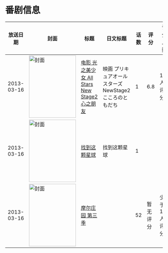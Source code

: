 # 番剧信息

|放送日期|封面|标题|日文标题|话数|评分|评分人数|
|---|---|---|---|---|---|---|
|2013-03-16|<img src="//lain.bgm.tv/pic/cover/c/5c/1e/58948_Z5JUG.jpg" alt="封面" style="width:150px;height:200px;object-fit:cover;">|[电影 光之美少女 All Stars New Stage2 心之朋友](https://bangumi.tv/subject/58948)|映画 プリキュアオールスターズNewStage2 こころのともだち|1|6.8|187人评分|
|2013-03-16|<img src="//lain.bgm.tv/pic/cover/c/fa/95/310421_eZqBB.jpg" alt="封面" style="width:150px;height:200px;object-fit:cover;">|[找到这颗星球](https://bangumi.tv/subject/310421)|找到这颗星球|1|||
|2013-03-16|<img src="//lain.bgm.tv/pic/cover/c/a3/c8/463619_gp23g.jpg" alt="封面" style="width:150px;height:200px;object-fit:cover;">|[摩尔庄园 第三季](https://bangumi.tv/subject/463619)||52|暂无评分|少于10人评分|
